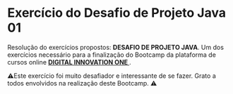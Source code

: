 <h1>
Exercício do Desafio de Projeto Java 01
</h1>

<p>Resolução do exercícios propostos: <strong>DESAFIO DE PROJETO JAVA</strong>.
Um dos exercícios necessário para a finalização do Bootcamp da plataforma de cursos online <strong> <a href="https://web.digitalinnovation.one/home"> DIGITAL INNOVATION ONE  </a></strong>.

⚠️Este exercício foi muito desafiador e interessante de se fazer. Grato a todos envolvidos na realização deste Bootcamp. ⚠️
</p>
